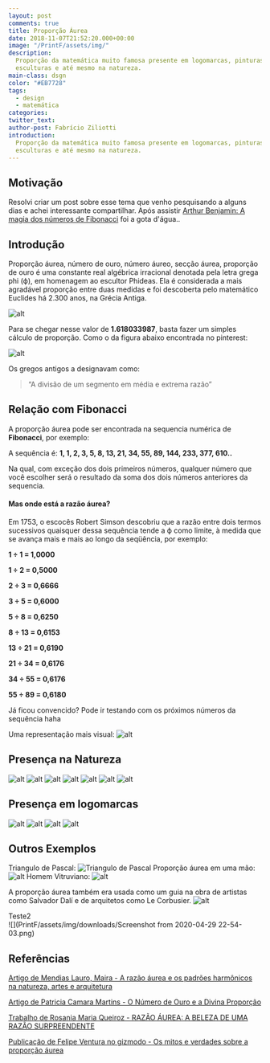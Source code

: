 ```yaml
---
layout: post
comments: true
title: Proporção Áurea
date: 2018-11-07T21:52:20.000+00:00
image: "/PrintF/assets/img/"
description:
  Proporção da matemática muito famosa presente em logomarcas, pinturas,
  esculturas e até mesmo na natureza.
main-class: dsgn
color: "#EB7728"
tags:
  - design
  - matemática
categories:
twitter_text:
author-post: Fabrício Ziliotti
introduction:
  Proporção da matemática muito famosa presente em logomarcas, pinturas,
  esculturas e até mesmo na natureza.
---
```


## Motivação

Resolvi criar um post sobre esse tema que venho pesquisando a alguns dias e achei interessante compartilhar. Após assistir [Arthur Benjamin: A magia dos números de Fibonacci](https://www.youtube.com/watch?v=SjSHVDfXHQ4) foi a gota d'água..

## Introdução

Proporção áurea, número de ouro, número áureo, secção áurea, proporção de ouro é uma constante real algébrica irracional denotada pela letra grega phi (ϕ), em homenagem ao escultor Phideas.
Ela é considerada a mais agradável proporção entre duas medidas e foi descoberta pelo matemático Euclides há 2.300 anos, na Grécia Antiga.

![alt](/PrintF/assets/img/downloads/propAurea.png)

Para se chegar nesse valor de **1.618033987**, basta fazer um simples cálculo de proporção. Como o da figura abaixo encontrada no pinterest:

![alt](/PrintF/assets/img/downloads/calculoPropAurea.jpg)

Os gregos antigos a designavam como:

> “A divisão de um segmento em média e extrema razão”

## Relação com Fibonacci

A proporção áurea pode ser encontrada na sequencia numérica de **Fibonacci**, por exemplo:

A sequência é:
**1, 1, 2, 3, 5, 8, 13, 21, 34, 55, 89, 144, 233, 377, 610..**

Na qual, com exceção dos dois primeiros números, qualquer número que você escolher será o resultado da soma dos dois números anteriores da sequencia.

#### Mas onde está a razão áurea?

Em 1753, o escocês Robert Simson descobriu que a razão entre dois
termos sucessivos quaisquer dessa sequência tende a ϕ como limite, à medida que se avança mais e mais ao longo da seqüência, por exemplo:

**1 ÷ 1 = 1,0000**

**1 ÷ 2 = 0,5000**

**2 ÷ 3 = 0,6666**

**3 ÷ 5 = 0,6000**

**5 ÷ 8 = 0,6250**

**8 ÷ 13 = 0,6153**

**13 ÷ 21 = 0,6190**

**21 ÷ 34 = 0,6176**

**34 ÷ 55 = 0,6176**

**55 ÷ 89 = 0,6180**

Já ficou convencido? Pode ir testando com os próximos números da sequência haha

Uma representação mais visual:
![alt](/PrintF/assets/img/downloads/propAurea18.jpg)

## Presença na Natureza

![alt](/PrintF/assets/img/downloads/propAurea01.jpg)
![alt](/PrintF/assets/img/downloads/propAurea02.jpg)
![alt](/PrintF/assets/img/downloads/propAurea03.jpg)
![alt](/PrintF/assets/img/downloads/propAurea04.jpg)
![alt](/PrintF/assets/img/downloads/propAurea05.jpg)
![alt](/PrintF/assets/img/downloads/propAurea06.jpg)
![alt](/PrintF/assets/img/downloads/propAurea07.jpg)

## Presença em logomarcas

![alt](/PrintF/assets/img/downloads/propAurea10.jpg)
![alt](/PrintF/assets/img/downloads/propAurea11.jpg)
![alt](/PrintF/assets/img/downloads/propAurea12.jpg)
![alt](/PrintF/assets/img/downloads/propAurea15.png)

## Outros Exemplos

Triangulo de Pascal:
![Triangulo de Pascal](/PrintF/assets/img/downloads/propAurea17.png)
Proporção áurea em uma mão:
![alt](/PrintF/assets/img/downloads/propAurea19.jpg)
Homem Vitruviano:
![alt](/PrintF/assets/img/downloads/propAurea20.png)

A proporção áurea também era usada como um guia na obra de artistas como Salvador Dalí e de arquitetos como Le Corbusier.
![alt](/PrintF/assets/img/downloads/propAurea20.jpg)

Teste2  
![](PrintF/assets/img/downloads/Screenshot from 2020-04-29 22-54-03.png)

## Referências

[Artigo de Mendias Lauro, Maira - A razão áurea e os padrões harmônicos na natureza, artes e arquitetura](http://www.redalyc.org/pdf/810/81000304.pdf)

[Artigo de Patricia Camara Martins - O Número de Ouro e a Divina Proporção ](http://projetos.unioeste.br/cursos/cascavel/matematica/xxiisam/artigos/20.pdf)

[Trabalho de Rosania Maria Queiroz - RAZÃO ÁUREA: A BELEZA DE UMA RAZÃO SURPREENDENTE ](http://www.uel.br/projetos/matessencial/superior/pde/rosania-razao-aurea.pdf)

[Publicação de Felipe Ventura no gizmodo - Os mitos e verdades sobre a proporção áurea](https://gizmodo.uol.com.br/mitos-proporcao-aurea/)

